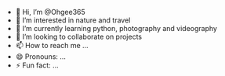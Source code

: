 - 👋 Hi, I’m @Ohgee365
- 👀 I’m interested in nature and travel
- 🌱 I’m currently learning python, photography and videography
- 💞️ I’m looking to collaborate on projects
- 📫 How to reach me ...
- 😄 Pronouns: ...
- ⚡ Fun fact: ...

<!---
Ohgee365/Ohgee365 is a ✨ special ✨ repository because its `README.md` (this file) appears on your GitHub profile.
You can click the Preview link to take a look at your changes.
--->
